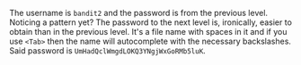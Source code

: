 The username is `bandit2` and the password is from the previous level.
Noticing a pattern yet? The password to the next level is, ironically, easier
to obtain than in the previous level. It's a file name with spaces in it and
if you use `<Tab>` then the name will autocomplete with the necessary
backslashes. Said password is `UmHadQclWmgdLOKQ3YNgjWxGoRMb5luK`.
